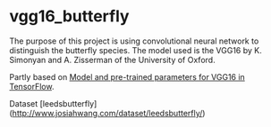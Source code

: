 # vgg16_butterfly

The purpose of this project is using convolutional neural network to distinguish the butterfly species.
The model used is the VGG16 by K. Simonyan and A. Zisserman of the University of Oxford.

Partly based on [Model and pre-trained parameters for VGG16 in TensorFlow](http://www.cs.toronto.edu/~frossard/post/vgg16/#files).

Dataset [leedsbutterfly] (http://www.josiahwang.com/dataset/leedsbutterfly/)
